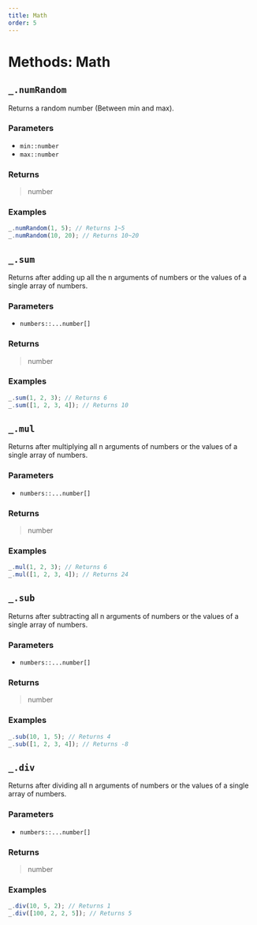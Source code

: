 ```yaml
---
title: Math
order: 5
---
```


# Methods: Math

## `_.numRandom`

Returns a random number (Between min and max).

### Parameters

- `min::number`
- `max::number`

### Returns

> number

### Examples

```javascript
_.numRandom(1, 5); // Returns 1~5
_.numRandom(10, 20); // Returns 10~20
```

## `_.sum`

Returns after adding up all the n arguments of numbers or the values of a single array of numbers.

### Parameters

- `numbers::...number[]`

### Returns

> number

### Examples

```javascript
_.sum(1, 2, 3); // Returns 6
_.sum([1, 2, 3, 4]); // Returns 10
```

## `_.mul`

Returns after multiplying all n arguments of numbers or the values of a single array of numbers.

### Parameters

- `numbers::...number[]`

### Returns

> number

### Examples

```javascript
_.mul(1, 2, 3); // Returns 6
_.mul([1, 2, 3, 4]); // Returns 24
```

## `_.sub`

Returns after subtracting all n arguments of numbers or the values of a single array of numbers.

### Parameters

- `numbers::...number[]`

### Returns

> number

### Examples

```javascript
_.sub(10, 1, 5); // Returns 4
_.sub([1, 2, 3, 4]); // Returns -8
```

## `_.div`

Returns after dividing all n arguments of numbers or the values of a single array of numbers.

### Parameters

- `numbers::...number[]`

### Returns

> number

### Examples

```javascript
_.div(10, 5, 2); // Returns 1
_.div([100, 2, 2, 5]); // Returns 5
```
